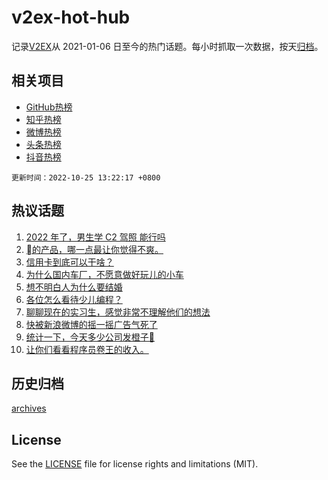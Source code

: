 # v2ex-hot-hub

 记录[V2EX](https://www.v2ex.com/)从 2021-01-06 日至今的热门话题。每小时抓取一次数据，按天[归档](archives)。
 
 ## 相关项目

- [GitHub热榜](https://github.com/lonnyzhang423/github-hot-hub)
- [知乎热榜](https://github.com/lonnyzhang423/zhihu-hot-hub)
- [微博热榜](https://github.com/lonnyzhang423/weibo-hot-hub)
- [头条热榜](https://github.com/lonnyzhang423/toutiao-hot-hub)
- [抖音热榜](https://github.com/lonnyzhang423/douyin-hot-hub)


 `更新时间：2022-10-25 13:22:17 +0800`

## 热议话题

1. [2022 年了，男生学 C2 驾照 能行吗](https://www.v2ex.com/t/889405)
1. [的产品，哪一点最让你觉得不爽。](https://www.v2ex.com/t/889435)
1. [信用卡到底可以干啥？](https://www.v2ex.com/t/889399)
1. [为什么国内车厂，不愿意做好玩儿的小车](https://www.v2ex.com/t/889587)
1. [想不明白人为什么要结婚](https://www.v2ex.com/t/889616)
1. [各位怎么看待少儿编程？](https://www.v2ex.com/t/889429)
1. [聊聊现在的实习生，感觉非常不理解他们的想法](https://www.v2ex.com/t/889423)
1. [快被新浪微博的摇一摇广告气死了](https://www.v2ex.com/t/889602)
1. [统计一下，今天多少公司发橙子🤣](https://www.v2ex.com/t/889376)
1. [让你们看看程序员卷王的收入。](https://www.v2ex.com/t/889386)

## 历史归档

[archives](archives)

## License

See the [LICENSE](LICENSE) file for license rights and limitations (MIT).
